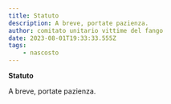 ```yaml
---
title: Statuto
description: A breve, portate pazienza.
author: comitato unitario vittime del fango
date: 2023-08-01T19:33:33.555Z
tags: 
    - nascosto
---
```

**Statuto**

A breve, portate pazienza.